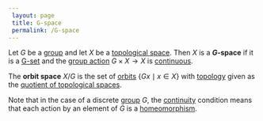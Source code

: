 ```yaml
---
 layout: page
 title: G-space
 permalink: /G-space
---
```


Let $G$ be a [group](https://defsmath.github.io/DefsMath/group) and let $X$ be a [topological space](https://defsmath.github.io/DefsMath/topological_space). Then $X$ is a **$G$-space** if it is a [G-set](https://defsmath.github.io/DefsMath/group_action) and the [group action](https://defsmath.github.io/DefsMath/group_action) $G\times X\to X$ is [continuous](https://defsmath.github.io/DefsMath/continuous). 

The **orbit space** $X/G$ is the set of [orbits](https://defsmath.github.io/DefsMath/orbit) $\{Gx\mid x\in X\}$ with [topology](https://defsmath.github.io/DefsMath/topological_space) given as the [quotient of topological spaces](https://defsmath.github.io/DefsMath/quotient_of_topological_spaces).

Note that in the case of a discrete [group](https://defsmath.github.io/DefsMath/group) $G$, the [continuity](https://defsmath.github.io/DefsMath/continuous) condition means that each action by an element of $G$ is a [homeomorphism](https://defsmath.github.io/DefsMath/homeomorphism). 

